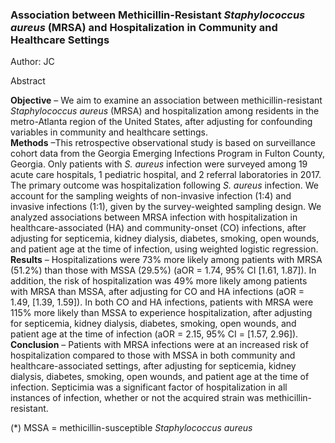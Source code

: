 ### Association between Methicillin-Resistant *Staphylococcus aureus* (MRSA) and Hospitalization in Community and Healthcare Settings 
Author: JC<br>

Abstract

**Objective** – We aim to examine an association between methicillin-resistant *Staphylococcus aureus* (MRSA) and hospitalization among residents in the metro-Atlanta region of the United States, after adjusting for confounding variables in community and healthcare settings.<br>
**Methods** –This retrospective observational study is based on surveillance cohort data from the Georgia Emerging Infections Program in Fulton County, Georgia. Only patients with *S. aureus* infection were surveyed among 19 acute care hospitals, 1 pediatric hospital, and 2 referral laboratories in 2017. The primary outcome was hospitalization following *S. aureus* infection. We account for the sampling weights of non-invasive infection (1:4) and invasive infections (1:1), given by the survey-weighted sampling design. We analyzed associations between MRSA infection with hospitalization in healthcare-associated (HA) and community-onset (CO) infections, after adjusting for septicemia, kidney dialysis, diabetes, smoking, open wounds, and patient age at the time of infection, using weighted logistic regression. <br>
**Results** – Hospitalizations were 73% more likely among patients with MRSA (51.2%) than those with MSSA (29.5%) (aOR = 1.74, 95% CI [1.61, 1.87]). In addition, the risk of hospitalization was 49% more likely among patients with MRSA than MSSA, after adjusting for CO and HA infections (aOR = 1.49, [1.39, 1.59]). In both CO and HA infections, patients with MRSA were 115% more likely than MSSA to experience hospitalization, after adjusting for septicemia, kidney dialysis, diabetes, smoking, open wounds, and patient age at the time of infection (aOR = 2.15, 95% CI = [1.57, 2.96]).<br>
**Conclusion** – Patients with MRSA infections were at an increased risk of hospitalization compared to those with MSSA in both community and healthcare-associated settings, after adjusting for septicemia, kidney dialysis, diabetes, smoking, open wounds, and patient age at the time of infection. Septicimia was a significant factor of hospitalization in all instances of infection, whether or not the acquired strain was methicillin-resistant.

(*) MSSA =  methicillin-susceptible *Staphylococcus aureus* 
